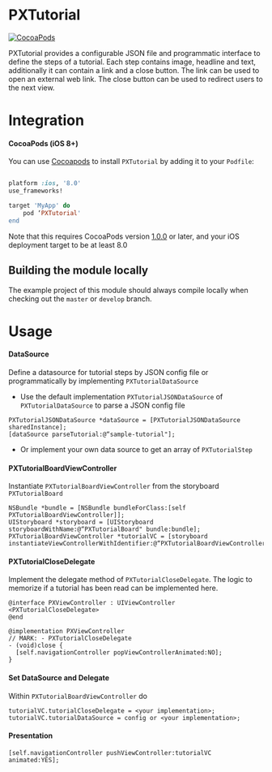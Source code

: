 # PXTutorial
[![CocoaPods](https://img.shields.io/badge/pod-v1.2.0-blue.svg)]()

PXTutorial provides a configurable JSON file and programmatic interface to define the steps of a tutorial. Each step contains image, headline and text, additionally it can contain a link and a close button. The link can be used to open an external web link. The close button can be used to redirect users to the next view.

# Integration

#### CocoaPods (iOS 8+)
You can use [Cocoapods](http://cocoapods.org/) to install `PXTutorial` by adding it to your `Podfile`:
```ruby

platform :ios, '8.0'
use_frameworks!

target 'MyApp' do
	pod ‘PXTutorial'
end
```
Note that this requires CocoaPods version [1.0.0](https://github.com/CocoaPods/CocoaPods/releases/tag/1.0.0) or later, and your iOS deployment target to be at least 8.0

## Building the module locally
The example project of this module should always compile locally when checking out the `master` or `develop` branch.

# Usage

#### DataSource
Define a datasource for tutorial steps by JSON config file or programmatically by implementing `PXTutorialDataSource`

- Use the default implementation `PXTutorialJSONDataSource` of `PXTutorialDataSource` to parse a JSON config file

```objc
PXTutorialJSONDataSource *dataSource = [PXTutorialJSONDataSource sharedInstance];  
[dataSource parseTutorial:@“sample-tutorial"];
```

- Or implement your own data source to get an array of `PXTutorialStep`

#### PXTutorialBoardViewController
Instantiate `PXTutorialBoardViewController` from the storyboard `PXTutorialBoard`

```objc
NSBundle *bundle = [NSBundle bundleForClass:[self PXTutorialBoardViewController]];  
UIStoryboard *storyboard = [UIStoryboard storyboardWithName:@“PXTutorialBoard" bundle:bundle];  
PXTutorialBoardViewController *tutorialVC = [storyboard instantiateViewControllerWithIdentifier:@“PXTutorialBoardViewController"];  
```

#### PXTutorialCloseDelegate
Implement the delegate method of `PXTutorialCloseDelegate`. The logic to memorize if a tutorial has been read can be implemented here.

```objc
@interface PXViewController : UIViewController <PXTutorialCloseDelegate>  
@end  

@implementation PXViewController  
// MARK: - PXTutorialCloseDelegate
- (void)close {  
  [self.navigationController popViewControllerAnimated:NO];  
} 
```

#### Set DataSource and Delegate
Within `PXTutorialBoardViewController` do

```objC
tutorialVC.tutorialCloseDelegate = <your implementation>; 
tutorialVC.tutorialDataSource = config or <your implementation>;
```

#### Presentation
```objc
[self.navigationController pushViewController:tutorialVC animated:YES];
```

